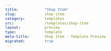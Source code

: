 ```yaml
---
title:            "Shop Item"
slug:             shop-item
category:         templates
src:              /templates/shop-item
layout:           preview
type:             template
meta-title:       Shop Item - Template Preview
migrated:         true
---
```

